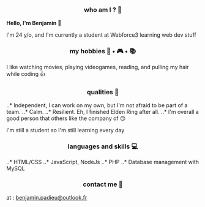 <h3 align="center">who am I ? 🥲</h3>

<p><strong>Hello, I'm Benjamin 👋</strong></p>


<p>I'm 24 y/o, and I'm currently a student at Webforce3 learning web dev stuff</p>


<h3 align="center">my hobbies 🎥 • 🎮 • 📚</h3>

<p>I like watching movies, playing videogames, reading, and pulling my hair while coding 👍</p>


<h3 align="center">qualities 🦫</h3>

..* Independent, I can work on my own, but I'm not afraid to be part of a team.
..* Calm.
..* Resilient. Eh, I finished Elden Ring after all.
..* I'm overall a good person that others like the company of 🙃

<p> I'm still a student so I'm still learning every day </p>

<h3 align="center">languages and skills 💻</h3>

..* HTML/CSS
..* JavaScript, NodeJs
..* PHP
..* Database management with MySQL

<h3 align="center">contact me 📧</h3>

at : benjamin.padieu@outlook.fr





